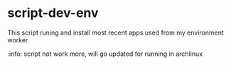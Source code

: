 # script-dev-env

This script runing and install most recent apps used from my environment worker

:info: script not work more, will go updated for running in archlinux
